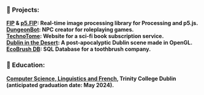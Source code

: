 <h3 align="left">🚧 Projects:</h3>
<b><a href="https://github.com/prontopablo/FIP">FIP</a> & <b><a href="https://github.com/prontopablo/p5.FIP">p5.FIP</a>:</b> Real-time image processing library for Processing and p5.js.<br>
<b><a href="https://github.com/prontopablo/DungeonBot">DungeonBot</a>:</b> NPC creator for roleplaying games.<br>
<b><a href="https://github.com/prontopablo/TechnoTome">TechnoTome</a>:</b> Website for a sci-fi book subscription service.<br>
<b><a href="https://github.com/prontopablo/OpenGL-Final-Project">Dublin in the Desert</a>:</b> A post-apocalyptic Dublin scene made in OpenGL.<br>
<b><a href="https://github.com/prontopablo/EcoBrush-DB">EcoBrush DB</a>:</b> SQL Database for a toothbrush company.<br>



<h3 align="left">📝 Education:</h3>
<b><a href="https://www.tcd.ie/courses/undergraduate/courses/computer-science-linguistics-and-a-language/">Computer Science, Linguistics and French</a>, Trinity College Dublin </b> (anticipated graduation date: <b>May 2024</b>).
